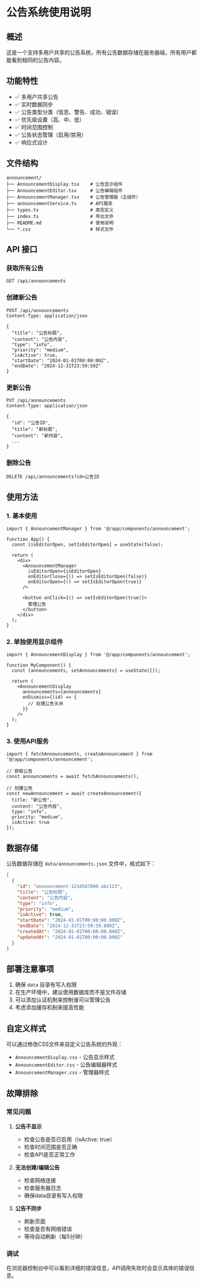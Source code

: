 # 公告系统使用说明

## 概述

这是一个支持多用户共享的公告系统，所有公告数据存储在服务器端，所有用户都能看到相同的公告内容。

## 功能特性

- ✅ 多用户共享公告
- ✅ 实时数据同步
- ✅ 公告类型分类（信息、警告、成功、错误）
- ✅ 优先级设置（高、中、低）
- ✅ 时间范围控制
- ✅ 公告状态管理（启用/禁用）
- ✅ 响应式设计

## 文件结构

```
announcement/
├── AnnouncementDisplay.tsx    # 公告显示组件
├── AnnouncementEditor.tsx     # 公告编辑组件
├── AnnouncementManager.tsx    # 公告管理器（主组件）
├── announcementService.ts     # API服务
├── types.ts                   # 类型定义
├── index.ts                   # 导出文件
├── README.md                  # 使用说明
└── *.css                      # 样式文件
```

## API 接口

### 获取所有公告
```
GET /api/announcements
```

### 创建新公告
```
POST /api/announcements
Content-Type: application/json

{
  "title": "公告标题",
  "content": "公告内容",
  "type": "info",
  "priority": "medium",
  "isActive": true,
  "startDate": "2024-01-01T00:00:00Z",
  "endDate": "2024-12-31T23:59:59Z"
}
```

### 更新公告
```
PUT /api/announcements
Content-Type: application/json

{
  "id": "公告ID",
  "title": "新标题",
  "content": "新内容",
  ...
}
```

### 删除公告
```
DELETE /api/announcements?id=公告ID
```

## 使用方法

### 1. 基本使用

```tsx
import { AnnouncementManager } from '@/app/components/announcement';

function App() {
  const [isEditorOpen, setIsEditorOpen] = useState(false);

  return (
    <div>
      <AnnouncementManager
        isEditorOpen={isEditorOpen}
        onEditorClose={() => setIsEditorOpen(false)}
        onEditorOpen={() => setIsEditorOpen(true)}
      />
      
      <button onClick={() => setIsEditorOpen(true)}>
        管理公告
      </button>
    </div>
  );
}
```

### 2. 单独使用显示组件

```tsx
import { AnnouncementDisplay } from '@/app/components/announcement';

function MyComponent() {
  const [announcements, setAnnouncements] = useState([]);

  return (
    <AnnouncementDisplay
      announcements={announcements}
      onDismiss={(id) => {
        // 处理公告关闭
      }}
    />
  );
}
```

### 3. 使用API服务

```tsx
import { fetchAnnouncements, createAnnouncement } from '@/app/components/announcement';

// 获取公告
const announcements = await fetchAnnouncements();

// 创建公告
const newAnnouncement = await createAnnouncement({
  title: "新公告",
  content: "公告内容",
  type: "info",
  priority: "medium",
  isActive: true
});
```

## 数据存储

公告数据存储在 `data/announcements.json` 文件中，格式如下：

```json
[
  {
    "id": "announcement-1234567890-abc123",
    "title": "公告标题",
    "content": "公告内容",
    "type": "info",
    "priority": "medium",
    "isActive": true,
    "startDate": "2024-01-01T00:00:00.000Z",
    "endDate": "2024-12-31T23:59:59.000Z",
    "createdAt": "2024-01-01T00:00:00.000Z",
    "updatedAt": "2024-01-01T00:00:00.000Z"
  }
]
```

## 部署注意事项

1. 确保 `data` 目录有写入权限
2. 在生产环境中，建议使用数据库而不是文件存储
3. 可以添加认证机制来控制谁可以管理公告
4. 考虑添加缓存机制来提高性能

## 自定义样式

可以通过修改CSS文件来自定义公告系统的外观：

- `AnnouncementDisplay.css` - 公告显示样式
- `AnnouncementEditor.css` - 公告编辑器样式
- `AnnouncementManager.css` - 管理器样式

## 故障排除

### 常见问题

1. **公告不显示**
   - 检查公告是否已启用（isActive: true）
   - 检查时间范围是否正确
   - 检查API是否正常工作

2. **无法创建/编辑公告**
   - 检查网络连接
   - 检查服务器日志
   - 确保data目录有写入权限

3. **公告不同步**
   - 刷新页面
   - 检查是否有网络错误
   - 等待自动刷新（每5分钟）

### 调试

在浏览器控制台中可以看到详细的错误信息，API调用失败时会显示具体的错误信息。
